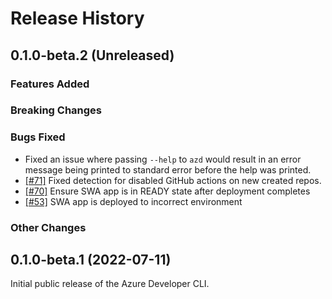 # Release History

## 0.1.0-beta.2 (Unreleased)

### Features Added

### Breaking Changes

### Bugs Fixed

- Fixed an issue where passing `--help` to `azd` would result in an error message being printed to standard error before the help was printed.
- [[#71]](https://github.com/Azure/azure-dev/issues/71) Fixed detection for disabled GitHub actions on new created repos.
- [[#70]](https://github.com/Azure/azure-dev/issues/70) Ensure SWA app is in READY state after deployment completes
- [[#53]](https://github.com/Azure/azure-dev/issues/53) SWA app is deployed to incorrect environment

### Other Changes

## 0.1.0-beta.1 (2022-07-11)

Initial public release of the Azure Developer CLI.